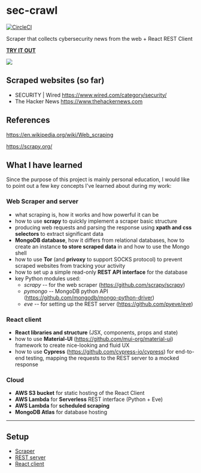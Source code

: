# sec-crawl
[![CircleCI](https://circleci.com/gh/bobctr/sec-crawl.svg?style=svg)](https://circleci.com/gh/bobctr/sec-crawl)

Scraper that collects cybersecurity news from the web + React REST Client 

[**TRY IT OUT**](http://sec-crawl-react-20190408223711-hostingbucket-screactenv.s3-website.eu-central-1.amazonaws.com/)


![](https://user-images.githubusercontent.com/33261444/55333954-eda49e80-54a0-11e9-91f7-bf7c5ac8aa87.gif)


## Scraped websites (so far)
  - SECURITY | Wired https://www.wired.com/category/security/
  - The Hacker News https://www.thehackernews.com

## References
https://en.wikipedia.org/wiki/Web_scraping

https://scrapy.org/

## What I have learned
Since the purpose of this project is mainly personal education, I would like to point out a few key concepts I've learned about during my work:

### Web Scraper and server
  - what scraping is, how it works and how powerful it can be
  - how to use **scrapy** to quickly implement a scraper basic structure
  - producing web requests and parsing the response using **xpath and css selectors** to extract significant data
  - **MongoDB database**, how it differs from relational databases, how to create an instance **to store scraped data** in and how to use the Mongo shell
  - how to use **Tor** (and **privoxy** to support SOCKS protocol) to prevent scraped websites from tracking your activity
  - how to set up a simple read-only **REST API interface** for the database
  - key Python modules used:
     * _scrapy_  -- for the web scraper (https://github.com/scrapy/scrapy)
     * _pymongo_ -- MongoDB python API (https://github.com/mongodb/mongo-python-driver)
     * _eve_     -- for setting up the REST server (https://github.com/pyeve/eve)

### React client
  - **React libraries and structure** (JSX, components, props and state)
  - how to use **Material-UI** (https://github.com/mui-org/material-ui) framework to create nice-looking and fluid UX 
  - how to use **Cypress** (https://github.com/cypress-io/cypress) for end-to-end testing, mapping the requests to the REST server to a mocked response
  
### Cloud
  - **AWS S3 bucket** for static hosting of the React Client
  - **AWS Lambda** for **Serverless** REST interface (Python + Eve)
  - **AWS Lambda** for **scheduled scraping**
  - **MongoDB Atlas** for database hosting


----------------------------------------------------------------


## Setup

- [Scraper](seccrawl)
- [REST server](server)
- [React client](sec-crawl-react)
